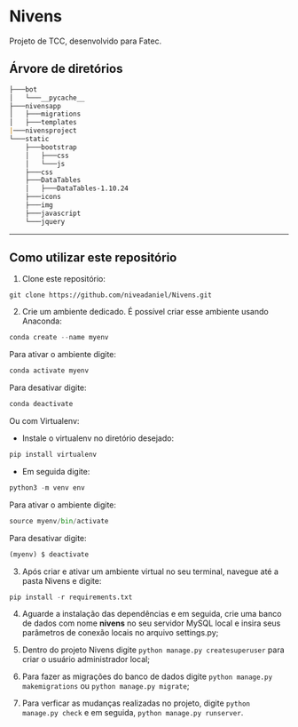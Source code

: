# Nivens
Projeto de TCC, desenvolvido para Fatec.

## Árvore de diretórios

```markdown
├───bot
│   └───__pycache__
├───nivensapp
│   ├───migrations
│   ├───templates
|───nivensproject 
└───static
    ├───bootstrap
    │   ├───css
    │   └───js
    ├───css
    ├───DataTables
    │   ├───DataTables-1.10.24
    ├───icons
    ├───img
    ├───javascript
    └───jquery
```

************
## Como utilizar este repositório

1. Clone este repositório:
```
git clone https://github.com/niveadaniel/Nivens.git
```

2. Crie um ambiente dedicado. É possível criar esse ambiente usando Anaconda:

```python
conda create --name myenv
```

Para ativar o ambiente digite:

```python
conda activate myenv
```

Para desativar digite:

```python
conda deactivate
```


Ou com Virtualenv:

- Instale o virtualenv no diretório desejado:
```python
pip install virtualenv
```
- Em seguida digite:

```python
python3 -m venv env
```

Para ativar o ambiente digite: 

```python
source myenv/bin/activate
```

Para desativar digite:
```python
(myenv) $ deactivate
``` 

3. Após criar e ativar um ambiente virtual no seu terminal, navegue até a pasta Nivens e digite:

```python
pip install -r requirements.txt
```

4. Aguarde a instalação das dependências e em seguida, crie uma banco de dados com nome **nivens** no seu servidor MySQL local e insira seus parâmetros de conexão locais no arquivo settings.py;

5. Dentro do projeto Nivens digite ```python manage.py createsuperuser``` para criar o usuário administrador local;

6. Para fazer as migrações do banco de dados digite ```python manage.py makemigrations``` ou ```python manage.py migrate```;

7. Para verficar as mudanças realizadas no projeto, digite ```python manage.py check``` e em seguida, ```python manage.py runserver```.
